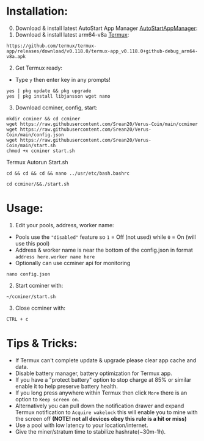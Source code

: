 # Installation:
0. Download & install latest AutoStart App Manager [AutoStartAppManager]([https://github.com/termux/termux-app/releases/download/v0.118.0/termux-app_v0.118.0+github-debug_arm64-v8a.apk](https://download.apkcombo.com/com.sugarapps.autostartmanager/AutoStart%20App%20Manager_6.1_apkcombo.com.xapk?ecp=Y29tLnN1Z2FyYXBwcy5hdXRvc3RhcnRtYW5hZ2VyLzYuMS8zNi4yZjU0ODkyNjM1Y2RmZGU3ZWY1OGE2MmI3OGUxNzVlZTIzMmVlNjVlLmFwa3M=&iat=1730945626&sig=9a15d298c08636981f506406bd2f5c65&size=8920394&from=cf&version=latest&lang=id&fp=3af295969bbb303a83cee62cae314cde&ip=96.9.94.145)):
1. Download & install latest arm64-v8a [Termux](https://github.com/termux/termux-app/releases/download/v0.118.0/termux-app_v0.118.0+github-debug_arm64-v8a.apk):
```
https://github.com/termux/termux-app/releases/download/v0.118.0/termux-app_v0.118.0+github-debug_arm64-v8a.apk
```
2. Get Termux ready:
- Type `y` then enter key in any prompts!
```
yes | pkg update && pkg upgrade
yes | pkg install libjansson wget nano
```
3. Download ccminer, config, start:
```
mkdir ccminer && cd ccminer
wget https://raw.githubusercontent.com/Srean20/Verus-Coin/main/ccminer
wget https://raw.githubusercontent.com/Srean20/Verus-Coin/main/config.json
wget https://raw.githubusercontent.com/Srean20/Verus-Coin/main/start.sh
chmod +x ccminer start.sh
```
Termux Autorun Start.sh
```
cd && cd && cd && nano ../usr/etc/bash.bashrc
```
```
cd ccminer/&&./start.sh
```


# Usage:

1. Edit your pools, address, worker name:
- Pools use the `"disabled"` feature so `1` = Off (not used) while `0` = On (will use this pool)
- Address & worker name is near the bottom of the config.json in format `address here.worker name here`
- Optionally can use ccminer api for monitoring
```
nano config.json
```
2. Start ccminer with:
```
~/ccminer/start.sh
```
3. Close ccminer with:
```
CTRL + c
```
# Tips & Tricks:
- If Termux can't complete update & upgrade please clear app cache and data.
- Disable battery manager, battery optimization for Termux app.
- If you have a "protect battery" option to stop charge at 85% or similar enable it to help preserve battery health.
- If you long press anywhere within Termux then click `More` there is an option to `Keep screen on`.
- Alternatively you can pull down the notification drawer and expand Termux notification to `Acquire wakelock` this will enable you to mine with the screen off **(NOTE! not all devices obey this rule is a hit or miss)**
- Use a pool with low latency to your location/internet.
- Give the miner/stratum time to stabilize hashrate(~30m-1h).
